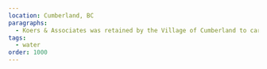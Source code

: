 ```yaml
---
location: Cumberland, BC
paragraphs:
  - Koers & Associates was retained by the Village of Cumberland to carry out detailed design, tendering and oversee construction of the twinning of 1,000 m of the Village’s water supply main.
tags:
  - water
order: 1000
---
```

